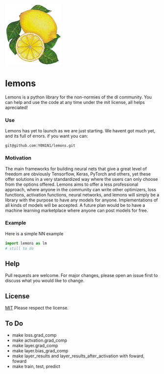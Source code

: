 <img src="https://github.com/Y0N1N1/lemons/blob/main/docs/assets/images/lemonslogo.png?raw=true" height="200" />

# lemons

Lemons is a python library for the non-normies of the dl community. You can help and use the code at any time under the mit license, all helps apreciated! 

### Use
Lemons has yet to launch as we are just starting. We havent got much yet, and its full of errors. 
if you want you can:
```
git@github.com:Y0N1N1/lemons.git
```
### Motivation
The main frameworks for building neural nets that give a great level of freedom are obviously Tensorflow, Keras, PyTorch and others, yet these offer solutions in a very standardized way where the users can only choose from the options offered. Lemons aims to offer a less professional approach, where anyone in the community can write other optimizers, loss functions, activation functions, neural networks, and lemons will simply be a library with the purpose to have any models for anyone. Implementations of all kinds of models will be accepted. A future plan would be to have a machine learning marketplace where anyone can post models for free.

### Example
Here is a simple NN example
```python
import lemons as lm 
# still to do 
```
## Help
Pull requests are welcome. For major changes, please open an issue first to discuss what you would like to change.
## License
[MIT](https://choosealicense.com/licenses/mit/)
Please respect the license.
## To Do

- make loss.grad_comp
- make actvation.grad_comp
- make layer.grad_comp
- make layer.bias_grad_comp
- make layer_results and layer_results_after_activation with foward, foward
- make train, test, predict

